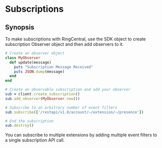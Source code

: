 # Subscriptions

## Synopsis

To make subscriptions with RingCentral, use the SDK object to create subscription Observer object and then add observers to it.

```ruby
# Create an observer object
class MyObserver
  def update(message)
    puts "Subscription Message Received"
    puts JSON.dump(message)
  end
end

# Create an observable subscription and add your observer
sub = client.create_subscription()
sub.add_observer(MyObserver.new())

# Subscribe to an arbitrary number of event filters
sub.subscribe(['/restapi/v1.0/account/~/extension/~/presence'])

# End the subscription
sub.destroy()
```

You can subscribe to multiple extensions by adding multiple event filters to a single subscription API call.